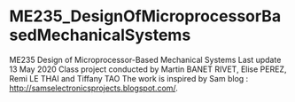 # ME235_DesignOfMicroprocessorBasedMechanicalSystems
ME235 Design of Microprocessor-Based Mechanical Systems
Last update 13 May 2020
Class project conducted by Martin BANET RIVET, Elise PEREZ, Remi LE THAI and Tiffany TAO
The work is inspired by Sam blog : http://samselectronicsprojects.blogspot.com/. 
